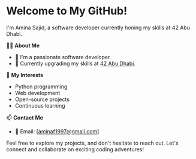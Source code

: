 # Welcome to My GitHub!

I'm Amina Sajid, a software developer currently honing my skills at 42 Abu Dhabi.

👩‍💻 **About Me**
- 💼 I'm a passionate software developer.
- 🌱 Currently upgrading my skills at [42 Abu Dhabi](https://www.42abudhabi.com/).

🚀 **My Interests**
- Python programming
- Web development
- Open-source projects
- Continuous learning

📫 **Contact Me**
- 📧 Email: [aminaf1997@gmail.com]

Feel free to explore my projects, and don't hesitate to reach out. Let's connect and collaborate on exciting coding adventures!
